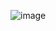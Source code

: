 ![image](https://github.com/manishram/Smart-Literature-Insight-Tool/assets/22790904/2c10ec3d-0add-482a-a9a7-d0695a8ba36d)
